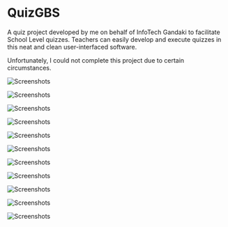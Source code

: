 # QuizGBS
A quiz project developed by me on behalf of InfoTech Gandaki to facilitate School Level quizzes. Teachers can easily develop and execute quizzes in this neat and clean user-interfaced software.

Unfortunately, I could not complete this project due to certain circumstances.

![Screenshots](quiz%20screenshots%2Fhomepage.png)

![Screenshots](quiz%20screenshots%2Fquiz%20round%20list.png)

![Screenshots](quiz%20screenshots%2Fgeneral%20round.png)

![Screenshots](quiz%20screenshots%2Fgeneral%20round%20rules.png)

![Screenshots](quiz%20screenshots%2Fquiz%20question.png)

![Screenshots](quiz%20screenshots%2Fquiz%20answer%20show.png)

![Screenshots](quiz%20screenshots%2Fquiz%20screenshot.png)

![Screenshots](quiz%20screenshots%2Fparticipant%20list.png)

![Screenshots](quiz%20screenshots%2Fscoreboard.png)

![Screenshots](quiz%20screenshots%2Fset%20score%20feature.png)

![Screenshots](quiz%20screenshots%2Fabout%20us.png)
